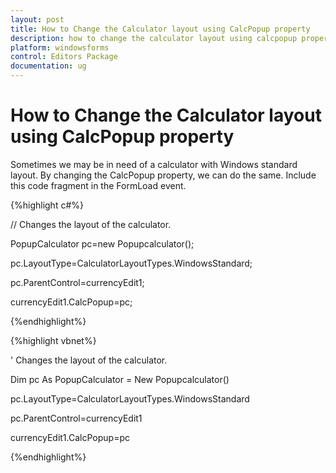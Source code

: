 ```yaml
---
layout: post
title: How to Change the Calculator layout using CalcPopup property
description: how to change the calculator layout using calcpopup property
platform: windowsforms
control: Editors Package
documentation: ug
---
```



# How to Change the Calculator layout using CalcPopup property

Sometimes we may be in need of a calculator with Windows standard layout. By changing the CalcPopup property, we can do the same. Include this code fragment in the FormLoad event.

{%highlight c#%}



// Changes the layout of the calculator.

PopupCalculator pc=new Popupcalculator();

pc.LayoutType=CalculatorLayoutTypes.WindowsStandard;

pc.ParentControl=currencyEdit1;

currencyEdit1.CalcPopup=pc;


{%endhighlight%}


{%highlight vbnet%}

' Changes the layout of the calculator.

Dim pc As PopupCalculator = New Popupcalculator()

pc.LayoutType=CalculatorLayoutTypes.WindowsStandard

pc.ParentControl=currencyEdit1

currencyEdit1.CalcPopup=pc

{%endhighlight%}